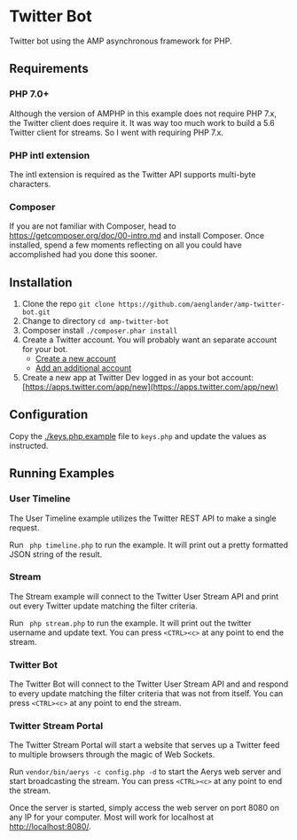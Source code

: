 # Twitter Bot

Twitter bot using the AMP asynchronous framework for PHP.

## Requirements

### PHP 7.0+

Although the version of AMPHP in this example does not require
PHP 7.x, the Twitter client does require it. It was way too much
work to build a 5.6 Twitter client for streams. So I went with 
requiring PHP 7.x.

### PHP intl extension

The intl extension is required as the Twitter API supports 
multi-byte characters.

### Composer

If you are not familiar with Composer, head to 
https://getcomposer.org/doc/00-intro.md and install Composer.
Once installed, spend a few moments reflecting on
all you could have accomplished had you done this sooner.

## Installation

1. Clone the repo 
    ```git clone https://github.com/aenglander/amp-twitter-bot.git```
1. Change to directory `cd amp-twitter-bot`
1. Composer install `./composer.phar install`
1. Create a Twitter account. You will probably want an separate 
    account for your bot.
   * [Create a new account](https://twitter.com/signup)
   * [Add an additional account](https://support.twitter.com/articles/20169956)
1. Create a new app at Twitter Dev logged in as your bot 
    account: [https://apps.twitter.com/app/new](https://apps.twitter.com/app/new)

## Configuration

Copy the [./keys.php.example](./keys.php.example) file to 
`keys.php` and update the values as instructed.

## Running Examples

### User Timeline

The User Timeline example utilizes the Twitter REST API to make 
a single request.

Run ``` php timeline.php``` to run the example. It
will print out a pretty formatted JSON string of the 
result.

### Stream

The Stream example will connect to the Twitter User Stream API
and print out every Twitter update matching the filter criteria.

Run ``` php stream.php``` to run the example. It will
print out the twitter username and update text. You can press
```<CTRL><c>``` at any point to end the stream.

### Twitter Bot

The Twitter Bot will connect to the Twitter User Stream API
and and respond to every update matching the filter criteria
that was not from itself. You can press
```<CTRL><c>``` at any point to end the stream.

### Twitter Stream Portal

The Twitter Stream Portal will start a website that serves up
a Twitter feed to multiple browsers through the magic of
Web Sockets.

Run ```vendor/bin/aerys -c config.php -d``` to start the Aerys
web server and start broadcasting the stream. You can press
```<CTRL><c>``` at any point to end the stream.

Once the server is started, simply access the web server on port
8080 on any IP for your computer. Most will work for localhost
at [http://localhost:8080/](http://localhost:8080/).